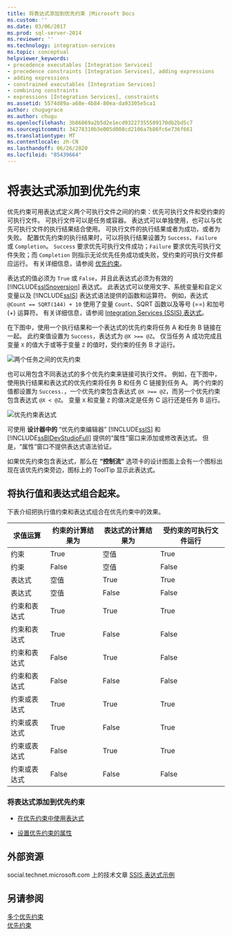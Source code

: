 ```yaml
---
title: 将表达式添加到优先约束 |Microsoft Docs
ms.custom: ''
ms.date: 03/06/2017
ms.prod: sql-server-2014
ms.reviewer: ''
ms.technology: integration-services
ms.topic: conceptual
helpviewer_keywords:
- precedence executables [Integration Services]
- precedence constraints [Integration Services], adding expressions
- adding expressions
- constrained executables [Integration Services]
- combining constraints
- expressions [Integration Services], constraints
ms.assetid: 5574d89a-a68e-4b84-80ea-da93305e5ca1
author: chugugrace
ms.author: chugu
ms.openlocfilehash: 3b86869a2b5d2e1ecd93227355509170db2bd5c7
ms.sourcegitcommit: 34278310b3e005d008cd2106a7b86fc6e736f661
ms.translationtype: MT
ms.contentlocale: zh-CN
ms.lasthandoff: 06/26/2020
ms.locfileid: "85439664"
---
```

# <a name="add-expressions-to-precedence-constraints"></a>将表达式添加到优先约束
  优先约束可用表达式定义两个可执行文件之间的约束：优先可执行文件和受约束的可执行文件。 可执行文件可以是任务或容器。 表达式可以单独使用，也可以与优先可执行文件的执行结果结合使用。 可执行文件的执行结果或者为成功，或者为失败。 配置优先约束的执行结果时，可以将执行结果设置为 `Success`、`Failure` 或 `Completion`。 `Success` 要求优先可执行文件成功；`Failure` 要求优先可执行文件失败；而 `Completion` 则指示无论优先任务成功或失败，受约束的可执行文件都应运行。 有关详细信息，请参阅 [优先约束](control-flow/precedence-constraints.md)。  
  
 表达式的值必须为 `True` 或 `False`，并且此表达式必须为有效的 [!INCLUDE[ssISnoversion](../includes/ssisnoversion-md.md)] 表达式。 此表达式可以使用文字、系统变量和自定义变量以及 [!INCLUDE[ssIS](../includes/ssis-md.md)] 表达式语法提供的函数和运算符。 例如，表达式 `@Count == SQRT(144) + 10` 使用了变量 `Count`、SQRT 函数以及等号 (==) 和加号 (+) 运算符。 有关详细信息，请参阅 [Integration Services (SSIS) 表达式](expressions/integration-services-ssis-expressions.md)。  
  
 在下图中，使用一个执行结果和一个表达式的优先约束将任务 A 和任务 B 链接在一起。 此约束值设置为 `Success`，表达式为 `@X >== @Z`。 仅当任务 A 成功完成且变量 `X` 的值大于或等于变量 `Z` 的值时，受约束的任务 B 才运行。  
  
 ![两个任务之间的优先约束](media/mw-dts-03.gif "两个任务之间的优先约束")  
  
 也可以用包含不同表达式的多个优先约束来链接可执行文件。 例如，在下图中，使用执行结果和表达式的优先约束将任务 B 和任务 C 链接到任务 A。 两个约束的值都设置为 `Success.`，一个优先约束包含表达式 `@X >== @Z`，而另一个优先约束包含表达式 `@X < @Z`。 变量 `X` 和变量 `Z` 的值决定是任务 C 运行还是任务 B 运行。  
  
 ![优先约束表达式](media/mw-dts-04.gif "优先约束表达式")  
  
 可使用 **设计器中的** “优先约束编辑器” [!INCLUDE[ssIS](../includes/ssis-md.md)] 和 [!INCLUDE[ssBIDevStudioFull](../includes/ssbidevstudiofull-md.md)] 提供的“属性”窗口来添加或修改表达式。 但是，“属性”窗口不提供表达式语法验证。  
  
 如果优先约束包含表达式，那么在 **“控制流”** 选项卡的设计图面上会有一个图标出现在该优先约束旁边，图标上的 ToolTip 显示此表达式。  
  
## <a name="combining-execution-values-and-expressions"></a>将执行值和表达式组合起来。  
 下表介绍把执行值约束和表达式组合在优先约束中的效果。  
  
|求值运算|约束的计算结果为|表达式的计算结果为|受约束的可执行文件运行|  
|--------------------------|-----------------------------|-----------------------------|---------------------------------|  
|约束|True|空值|True|  
|约束|False|空值|False|  
|表达式|空值|True|True|  
|表达式|空值|False|False|  
|约束和表达式|True|True|True|  
|约束和表达式|True|False|False|  
|约束和表达式|False|True|False|  
|约束和表达式|False|False|False|  
|约束或表达式|True|True|True|  
|约束或表达式|True|False|True|  
|约束或表达式|False|True|True|  
|约束或表达式|False|False|False|  
  
### <a name="to-add-an-expression-to-a-precedence-constraint"></a>将表达式添加到优先约束  
  
-   [在优先约束中使用表达式](../../2014/integration-services/use-an-expression-in-a-precedence-constraint.md)  
  
-   [设置优先约束的属性](../../2014/integration-services/set-the-properties-of-a-precedence-constraint.md)  
  
## <a name="external-resources"></a>外部资源  
 social.technet.microsoft.com 上的技术文章 [SSIS 表达式示例](https://go.microsoft.com/fwlink/?LinkId=220761)  
  
## <a name="see-also"></a>另请参阅  
 [多个优先约束](../../2014/integration-services/multiple-precedence-constraints.md)   
 [优先约束](control-flow/precedence-constraints.md)  
  
  
